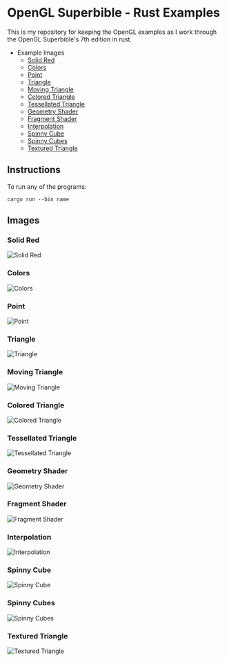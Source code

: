 # OpenGL Superbible - Rust Examples

This is my repository for keeping the OpenGL examples as I work through 
the OpenGL Superbible's 7th edition in rust.

- Example Images
    - [Solid Red](#solid-red)
    - [Colors](#colors)
    - [Point](#point)
    - [Triangle](#triangle)
    - [Moving Triangle](#moving-triangle)
    - [Colored Triangle](#colored-triangle)
    - [Tessellated Triangle](#tessellated-triangle)
    - [Geometry Shader](#geometry-shader)
    - [Fragment Shader](#fragment-shader)
    - [Interpolation](#interpolation)
    - [Spinny Cube](#spinny-cube)
    - [Spinny Cubes](#spinny-cubes)
    - [Textured Triangle](#textured-triangle)

## Instructions

To run any of the programs:

    cargo run --bin name

## Images

### Solid Red

![Solid Red](images/00_solidred.png)

### Colors

![Colors](images/01_colors.gif)

### Point

![Point](images/02_point.png)

### Triangle 

![Triangle](images/03_triangle.png)

### Moving Triangle 

![Moving Triangle](images/04_movingtriangle.gif)

### Colored Triangle 

![Colored Triangle](images/05_coloredtriangle.gif)

### Tessellated Triangle 

![Tessellated Triangle](images/06_tessellatedtriangle.png)

### Geometry Shader

![Geometry Shader](images/07_geometryshader.png)

### Fragment Shader

![Fragment Shader](images/08_fragmentshader.png)

### Interpolation

![Interpolation](images/09_interpolation.png)

### Spinny Cube

![Spinny Cube](images/10_spinnycube.gif)

### Spinny Cubes

![Spinny Cubes](images/11_spinnycubes.gif)

### Textured Triangle

![Textured Triangle](images/12_texturedtriangle.png)
